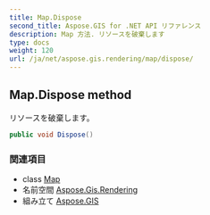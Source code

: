 ```yaml
---
title: Map.Dispose
second_title: Aspose.GIS for .NET API リファレンス
description: Map 方法. リソースを破棄します
type: docs
weight: 120
url: /ja/net/aspose.gis.rendering/map/dispose/
---
```

## Map.Dispose method

リソースを破棄します。

```csharp
public void Dispose()
```

### 関連項目

* class [Map](../)
* 名前空間 [Aspose.Gis.Rendering](../../map/)
* 組み立て [Aspose.GIS](../../../)


